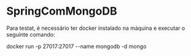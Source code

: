 # SpringComMongoDB
Para testat, é necessário ter docker instalado na máquina e executar o seguinte comando:

docker run -p 27017:27017 --name mongodb -d mongo
